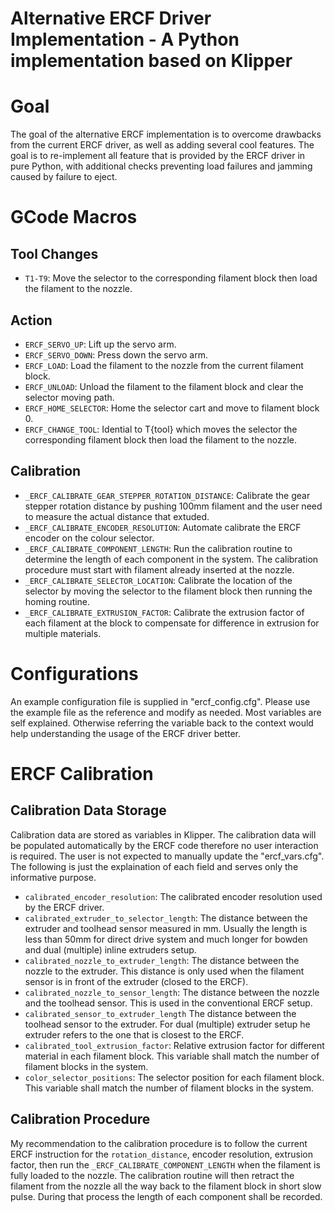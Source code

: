 Alternative ERCF Driver Implementation - A Python implementation based on Klipper
====
# Goal
The goal of the alternative ERCF implementation is to overcome drawbacks from the current ERCF driver, as well as adding several cool features. 
The goal is to re-implement all feature that is provided by the ERCF driver in pure Python, with additional checks preventing load failures and jamming caused by failure to eject. 

# GCode Macros
## Tool Changes
- `T1-T9`: Move the selector to the corresponding filament block then load the filament to the nozzle. 
## Action
- `ERCF_SERVO_UP`: Lift up the servo arm. 
- `ERCF_SERVO_DOWN`: Press down the servo arm. 
- `ERCF_LOAD`: Load the filament to the nozzle from the current filament block. 
- `ERCF_UNLOAD`: Unload the filament to the filament block and clear the selector moving path. 
- `ERCF_HOME_SELECTOR`: Home the selector cart and move to filament block 0. 
- `ERCF_CHANGE_TOOL`: Idential to T{tool} which moves the selector the corresponding filament block then load the filament to the nozzle. 

## Calibration
- `_ERCF_CALIBRATE_GEAR_STEPPER_ROTATION_DISTANCE`: Calibrate the gear stepper rotation distance by pushing 100mm filament and the user need to measure the actual distance that extuded. 
- `_ERCF_CALIBRATE_ENCODER_RESOLUTION`: Automate calibrate the ERCF encoder on the colour selector. 
- `_ERCF_CALIBRATE_COMPONENT_LENGTH`: Run the calibration routine to determine the length of each component in the system. The calibration procedure must start with filament already inserted at the nozzle. 
- `_ERCF_CALIBRATE_SELECTOR_LOCATION`: Calibrate the location of the selector by moving the selector to the filament block then running the homing routine. 
- `_ERCF_CALIBRATE_EXTRUSION_FACTOR`: Calibrate the extrusion factor of each filament at the block to compensate for difference in extrusion for multiple materials.

# Configurations
An example configuration file is supplied in "ercf_config.cfg". Please use the example file as the reference and modify as needed. Most variables are self explained. Otherwise referring the variable back to the context would help understanding the usage of the ERCF driver better. 

# ERCF Calibration
## Calibration Data Storage
Calibration data are stored as variables in Klipper. The calibration data will be populated automatically by the ERCF code therefore no user interaction is required. The user is not expected to manually update the "ercf_vars.cfg". The following is just the explaination of each field and serves only the informative purpose. 
- `calibrated_encoder_resolution`: The calibrated encoder resolution used by the ERCF driver. 
- `calibrated_extruder_to_selector_length`: The distance between the extruder and toolhead sensor measured in mm. Usually the length is less than 50mm for direct drive system and much longer for bowden and dual (multiple) inline extruders setup.
- `calibrated_nozzle_to_extruder_length`: The distance between the nozzle to the extruder. This distance is only used when the filament sensor is in front of the extruder (closed to the ERCF).
- `calibrated_nozzle_to_sensor_length`: The distance between the nozzle and the toolhead sensor. This is used in the conventional ERCF setup. 
- `calibrated_sensor_to_extruder_length` The distance between the toolhead sensor to the extruder. For dual (multiple) extruder setup he extruder refers to the one that is closest to the ERCF. 
- `calibrated_tool_extrusion_factor`: Relative extrusion factor for different material in each filament block. This variable shall match the number of filament blocks in the system. 
- `color_selector_positions`: The selector position for each filament block. This variable shall match the number of filament blocks in the system. 

## Calibration Procedure
My recommendation to the calibration procedure is to follow the current ERCF instruction for the `rotation_distance`, encoder resolution, extrusion factor, then run the `_ERCF_CALIBRATE_COMPONENT_LENGTH` when the filament is fully loaded to the nozzle. The calibration routine will then retract the filament from the nozzle all the way back to the filament block in short slow pulse. During that process the length of each component shall be recorded. 

